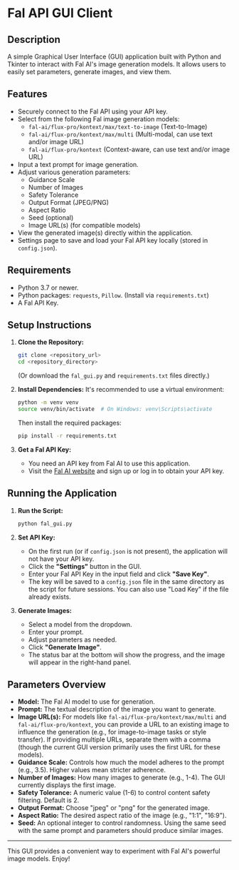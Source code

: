 # Fal API GUI Client

## Description
A simple Graphical User Interface (GUI) application built with Python and Tkinter to interact with Fal AI's image generation models. It allows users to easily set parameters, generate images, and view them.

## Features
*   Securely connect to the Fal API using your API key.
*   Select from the following Fal image generation models:
    *   `fal-ai/flux-pro/kontext/max/text-to-image` (Text-to-Image)
    *   `fal-ai/flux-pro/kontext/max/multi` (Multi-modal, can use text and/or image URL)
    *   `fal-ai/flux-pro/kontext` (Context-aware, can use text and/or image URL)
*   Input a text prompt for image generation.
*   Adjust various generation parameters:
    *   Guidance Scale
    *   Number of Images
    *   Safety Tolerance
    *   Output Format (JPEG/PNG)
    *   Aspect Ratio
    *   Seed (optional)
    *   Image URL(s) (for compatible models)
*   View the generated image(s) directly within the application.
*   Settings page to save and load your Fal API key locally (stored in `config.json`).

## Requirements
*   Python 3.7 or newer.
*   Python packages: `requests`, `Pillow`. (Install via `requirements.txt`)
*   A Fal API Key.

## Setup Instructions
1.  **Clone the Repository:**
    ```bash
    git clone <repository_url>
    cd <repository_directory>
    ```
    (Or download the `fal_gui.py` and `requirements.txt` files directly.)

2.  **Install Dependencies:**
    It's recommended to use a virtual environment:
    ```bash
    python -m venv venv
    source venv/bin/activate  # On Windows: venv\Scripts\activate
    ```
    Then install the required packages:
    ```bash
    pip install -r requirements.txt
    ```

3.  **Get a Fal API Key:**
    *   You need an API key from Fal AI to use this application.
    *   Visit the [Fal AI website](https://fal.ai/) and sign up or log in to obtain your API key.

## Running the Application
1.  **Run the Script:**
    ```bash
    python fal_gui.py
    ```

2.  **Set API Key:**
    *   On the first run (or if `config.json` is not present), the application will not have your API key.
    *   Click the **"Settings"** button in the GUI.
    *   Enter your Fal API Key in the input field and click **"Save Key"**.
    *   The key will be saved to a `config.json` file in the same directory as the script for future sessions. You can also use "Load Key" if the file already exists.

3.  **Generate Images:**
    *   Select a model from the dropdown.
    *   Enter your prompt.
    *   Adjust parameters as needed.
    *   Click **"Generate Image"**.
    *   The status bar at the bottom will show the progress, and the image will appear in the right-hand panel.

## Parameters Overview
*   **Model:** The Fal AI model to use for generation.
*   **Prompt:** The textual description of the image you want to generate.
*   **Image URL(s):** For models like `fal-ai/flux-pro/kontext/max/multi` and `fal-ai/flux-pro/kontext`, you can provide a URL to an existing image to influence the generation (e.g., for image-to-image tasks or style transfer). If providing multiple URLs, separate them with a comma (though the current GUI version primarily uses the first URL for these models).
*   **Guidance Scale:** Controls how much the model adheres to the prompt (e.g., 3.5). Higher values mean stricter adherence.
*   **Number of Images:** How many images to generate (e.g., 1-4). The GUI currently displays the first image.
*   **Safety Tolerance:** A numeric value (1-6) to control content safety filtering. Default is 2.
*   **Output Format:** Choose "jpeg" or "png" for the generated image.
*   **Aspect Ratio:** The desired aspect ratio of the image (e.g., "1:1", "16:9").
*   **Seed:** An optional integer to control randomness. Using the same seed with the same prompt and parameters should produce similar images.

---
This GUI provides a convenient way to experiment with Fal AI's powerful image models. Enjoy!

